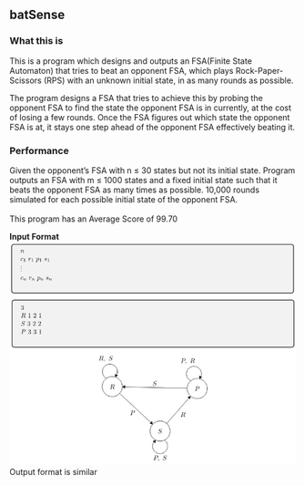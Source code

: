 ## **batSense**

### **What this is**
This is a program which designs and outputs an FSA(Finite State Automaton) that tries to beat an opponent FSA, which plays Rock-Paper-Scissors (RPS) with an unknown initial state, in as many rounds as possible. 

The program designs a FSA that tries to achieve this by probing the opponent FSA to find the state the opponent FSA is in currently, at the cost of losing a few rounds. Once the FSA figures out which state the opponent FSA is at, it stays one step ahead of the opponent FSA effectively beating it.

### **Performance**
Given the opponent’s FSA with n ≤ 30 states but not its initial state. Program outputs an FSA with m ≤ 1000 states and a fixed initial state such that it beats the opponent FSA as many times as possible. 10,000 rounds simulated for each possible initial state of the opponent FSA.
<br>
<br>
This program has an Average Score of 99.70


**Input Format**
![Input Format](/media/inputformat.png)
![Sample input format](/media/sampleInputFormat.png)
Output format is similar
